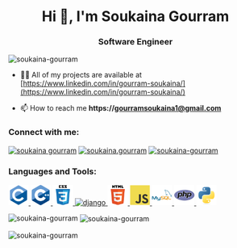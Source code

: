 <h1 align="center">Hi 👋, I'm Soukaina Gourram</h1>
<h3 align="center">Software Engineer</h3>

<p align="left"> <img src="https://komarev.com/ghpvc/?username=soukaina-gourram&label=Profile%20views&color=0e75b6&style=flat" alt="soukaina-gourram" /> </p>

- 👨‍💻 All of my projects are available at [https://www.linkedin.com/in/gourram-soukaina/](https://www.linkedin.com/in/gourram-soukaina/)

- 📫 How to reach me **https://gourramsoukaina1@gmail.com**

<h3 align="left">Connect with me:</h3>
<p align="left">
<a href="https://linkedin.com/in/soukaina gourram" target="blank"><img align="center" src="https://raw.githubusercontent.com/rahuldkjain/github-profile-readme-generator/master/src/images/icons/Social/linked-in-alt.svg" alt="soukaina gourram" height="30" width="40" /></a>
<a href="https://instagram.com/soukaina.gourram" target="blank"><img align="center" src="https://raw.githubusercontent.com/rahuldkjain/github-profile-readme-generator/master/src/images/icons/Social/instagram.svg" alt="soukaina.gourram" height="30" width="40" /></a>
<a href="https://www.leetcode.com/soukaina-gourram" target="blank"><img align="center" src="https://raw.githubusercontent.com/rahuldkjain/github-profile-readme-generator/master/src/images/icons/Social/leet-code.svg" alt="soukaina-gourram" height="30" width="40" /></a>
</p>

<h3 align="left">Languages and Tools:</h3>
<p align="left"> <a href="https://www.cprogramming.com/" target="_blank" rel="noreferrer"> <img src="https://raw.githubusercontent.com/devicons/devicon/master/icons/c/c-original.svg" alt="c" width="40" height="40"/> </a> <a href="https://www.w3schools.com/cpp/" target="_blank" rel="noreferrer"> <img src="https://raw.githubusercontent.com/devicons/devicon/master/icons/cplusplus/cplusplus-original.svg" alt="cplusplus" width="40" height="40"/> </a> <a href="https://www.w3schools.com/css/" target="_blank" rel="noreferrer"> <img src="https://raw.githubusercontent.com/devicons/devicon/master/icons/css3/css3-original-wordmark.svg" alt="css3" width="40" height="40"/> </a> <a href="https://www.djangoproject.com/" target="_blank" rel="noreferrer"> <img src="https://cdn.worldvectorlogo.com/logos/django.svg" alt="django" width="40" height="40"/> </a> <a href="https://www.w3.org/html/" target="_blank" rel="noreferrer"> <img src="https://raw.githubusercontent.com/devicons/devicon/master/icons/html5/html5-original-wordmark.svg" alt="html5" width="40" height="40"/> </a> <a href="https://developer.mozilla.org/en-US/docs/Web/JavaScript" target="_blank" rel="noreferrer"> <img src="https://raw.githubusercontent.com/devicons/devicon/master/icons/javascript/javascript-original.svg" alt="javascript" width="40" height="40"/> </a> <a href="https://www.mysql.com/" target="_blank" rel="noreferrer"> <img src="https://raw.githubusercontent.com/devicons/devicon/master/icons/mysql/mysql-original-wordmark.svg" alt="mysql" width="40" height="40"/> </a> <a href="https://www.php.net" target="_blank" rel="noreferrer"> <img src="https://raw.githubusercontent.com/devicons/devicon/master/icons/php/php-original.svg" alt="php" width="40" height="40"/> </a> <a href="https://www.python.org" target="_blank" rel="noreferrer"> <img src="https://raw.githubusercontent.com/devicons/devicon/master/icons/python/python-original.svg" alt="python" width="40" height="40"/> </a> </p>

<p><img align="left" src="https://github-readme-stats.vercel.app/api/top-langs?username=soukaina-gourram&show_icons=true&locale=en&layout=compact" alt="soukaina-gourram" /></p>

<p>&nbsp;<img align="center" src="https://github-readme-stats.vercel.app/api?username=soukaina-gourram&show_icons=true&locale=en" alt="soukaina-gourram" /></p>

<p><img align="center" src="https://github-readme-streak-stats.herokuapp.com/?user=soukaina-gourram&" alt="soukaina-gourram" /></p>

